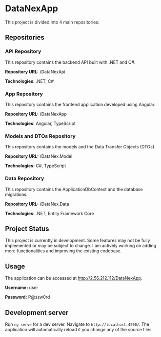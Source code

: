 # DataNexApp

This project is divided into 4 main repositories:

## Repositories
### API Repository
   
This repository contains the backend API built with .NET and C#.

<b>Repository URL:</b> /DataNexApi

<b>Technologies:</b> .NET, C#


### App Repository
This repository contains the frontend application developed using Angular.

<b>Repository URL:</b> /DataNexApp

<b>Technologies:</b> Angular, TypeScript


### Models and DTOs Repository

This repository contains the models and the Data Transfer Objects (DTOs).

<b>Repository URL:</b> /DataNex.Model

<b>Technologies:</b> C#, TypeScript


### Data Repository

This repository contains the ApplicationDbContext and the database migrations.

<b>Repository URL:</b> /DataNex.Data

<b>Technologies:</b> .NET, Entity Framework Core


## Project Status

This project is currently in development. Some features may not be fully implemented or may be subject to change. I am actively working on adding more functionalities and improving the existing codebase. 


## Usage
The application can be accessed at http://2.56.212.112/DataNexApp.

<b>Username:</b> user

<b>Password:</b> P@ssw0rd


## Development server

Run `ng serve` for a dev server. Navigate to `http://localhost:4200/`. The application will automatically reload if you change any of the source files.
